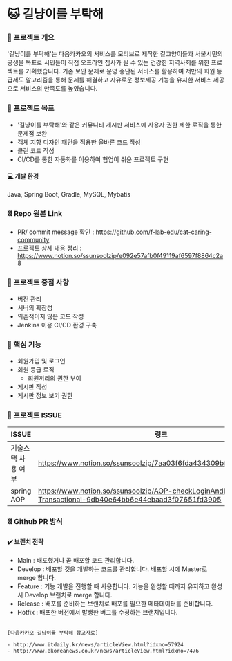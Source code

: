 # 🐱 길냥이를 부탁해

### 📌 프로젝트 개요
'길냥이를 부탁해'는 다음카카오의 서비스를 모티브로 제작한 길고양이들과 서울시민의 공생을 목표로 시민들이 직접 오프라인 집사가 될 수 있는 건강한 지역사회를 위한 프로젝트를 기획했습니다. 기존 보안 문제로 운영 중단된 서비스를 활용하여 저만의 회원 등급제도 알고리즘을 통해 문제를 해결하고 자유로운 정보제공 기능을 유지한 서비스 제공으로 서비스의 만족도를 높였습니다.

### 📌 프로젝트 목표

- '길냥이를 부탁해'와 같은 커뮤니티 게시판 서비스에 사용자 권한 제한 로직을 통한 문제점 보완
- 객체 지향 디자인 패턴을 적용한 올바른 코드 작성
- 클린 코드 작성
- CI/CD를 통한 자동화를 이용하여 협업이 쉬운 프로젝트 구현

#### 💻 개발 환경

Java, Spring Boot, Gradle, MySQL, Mybatis

### ⛓️ Repo 원본 Link ###
- PR/ commit message 확인 : https://github.com/f-lab-edu/cat-caring-community
- 프로젝트 상세 내용 정리 : https://www.notion.so/ssunsoolzip/e092e57afb0f49119af6597f8864c2a8

### 📌 프로젝트 중점 사항

- 버전 관리
- 서버의 확장성
- 의존적이지 않은 코드 작성
- Jenkins 이용 CI/CD 환경 구축

### 📌 핵심 기능

- 회원가입 및 로그인
- 회원 등급 로직
    - 회원끼리의 권한 부여
- 게시판 작성
- 게시판 정보 보기 권한

### 📁 프로젝트 ISSUE 
| ISSUE | 링크 |
|-----|------|
| 기술스택 사용 여부 | https://www.notion.so/ssunsoolzip/7aa03f6fda434309bff31ba59ec6b3dc |
| spring AOP | https://www.notion.so/ssunsoolzip/AOP-checkLoginAndProcessResult-Transactional-9db40e64bb6e44ebaad3f07651fd3905 |

### ⛓️ Github PR 방식

#### ✔️ 브랜치 전략

- Main : 배포했거나 곧 배포할 코드 관리합니다.
- Develop : 배포할 것을 개발하는 코드를 관리합니다. 배포할 시에 Master로 merge 합니다.
- Feature : 기능 개발을 진행할 때 사용합니다. 기능을 완성할 때까지 유지하고 완성 시 Develop 브랜치로 merge 합니다.
- Release : 배포를 준비하는 브랜치로 배포를 필요한 메타데이터를 준비합니다.
- Hotfix :  배포한 버전에서 발생한 버그를 수정하는 브랜치입니다.


````````

[다음카카오-길냥이를 부탁해 참고자료]

- http://www.itdaily.kr/news/articleView.html?idxno=57924
- http://www.ekoreanews.co.kr/news/articleView.html?idxno=7476
